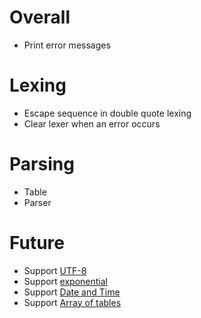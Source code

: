 # Overall

* Print error messages

# Lexing

* Escape sequence in double quote lexing
* Clear lexer when an error occurs

# Parsing

* Table
* Parser

# Future

* Support [UTF-8](https://toml.io/en/v1.0.0#spec)
* Support [exponential](https://toml.io/en/v1.0.0#float)
* Support [Date and Time](https://toml.io/en/v1.0.0#offset-date-time)
* Support [Array of tables](https://toml.io/en/v1.0.0#array-of-tables)
